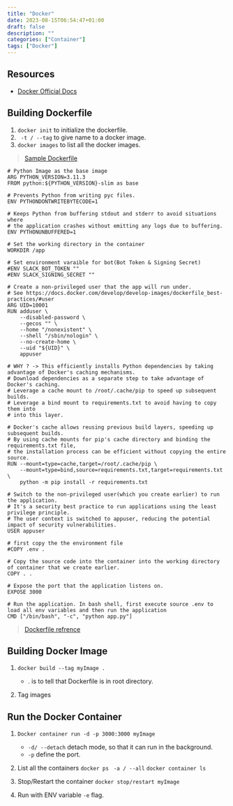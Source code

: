 ```yaml
---
title: "Docker"
date: 2023-08-15T06:54:47+01:00
draft: false
description: ""
categories: ["Container"]
tags: ["Docker"]
---
```

## Resources
 - [Docker Official Docs](https://docs.docker.com/)


## Building Dockerfile

1. ``` docker init ``` to initialize the dockerfile.
2. ``` -t / --tag``` to give name to a docker image.
3. ``` docker images ``` to list all the docker images.

> [Sample Dockerfile](https://github.com/sparrowbit/sparrow-bot/blob/main/Dockerfile)
```
# Python Image as the base image
ARG PYTHON_VERSION=3.11.3
FROM python:${PYTHON_VERSION}-slim as base

# Prevents Python from writing pyc files.
ENV PYTHONDONTWRITEBYTECODE=1

# Keeps Python from buffering stdout and stderr to avoid situations where
# the application crashes without emitting any logs due to buffering.
ENV PYTHONUNBUFFERED=1

# Set the working directory in the container
WORKDIR /app

# Set environment varaible for bot(Bot Token & Signing Secret)
#ENV SLACK_BOT_TOKEN ""
#ENV SLACK_SIGNING_SECRET "" 

# Create a non-privileged user that the app will run under.
# See https://docs.docker.com/develop/develop-images/dockerfile_best-practices/#user
ARG UID=10001
RUN adduser \
    --disabled-password \
    --gecos "" \
    --home "/nonexistent" \
    --shell "/sbin/nologin" \
    --no-create-home \
    --uid "${UID}" \
    appuser

# WHY ? -> This efficiently installs Python dependencies by taking advantage of Docker's caching mechanisms.
# Download dependencies as a separate step to take advantage of Docker's caching.
# Leverage a cache mount to /root/.cache/pip to speed up subsequent builds.
# Leverage a bind mount to requirements.txt to avoid having to copy them into
# into this layer.

# Docker's cache allows reusing previous build layers, speeding up subsequent builds.
# By using cache mounts for pip's cache directory and binding the requirements.txt file, 
# the installation process can be efficient without copying the entire source.
RUN --mount=type=cache,target=/root/.cache/pip \
    --mount=type=bind,source=requirements.txt,target=requirements.txt \
    python -m pip install -r requirements.txt

# Switch to the non-privileged user(which you create earlier) to run the application.
# It's a security best practice to run applications using the least privilege principle.
# The user context is switched to appuser, reducing the potential impact of security vulnerabilities.
USER appuser

# first copy the the environment file
#COPY .env .

# Copy the source code into the container into the working directory of container that we create earlier.
COPY . .

# Expose the port that the application listens on.
EXPOSE 3000

# Run the application. In bash shell, first execute source .env to load all env variables and then run the application
CMD ["/bin/bash", "-c", "python app.py"]
```

> [Dockerfile refrence](https://docs.docker.com/engine/reference/builder/)

## Building Docker Image
1. ``` docker build --tag myImage . ```
    - . is to tell that Dockerfile is in root directory.

2. Tag images



## Run the Docker Container
1. ``` Docker container run -d -p 3000:3000 myImage ```
    - ``` -d/ --detach ``` detach mode, so that it can run in the background.
    - ``` -p ``` define the port.

2. List all the containers
    ``` docker ps ``` ``` -a / --all```
    ``` docker container ls ```

3. Stop/Restart the container
    ``` docker stop/restart myImage ```

4. Run with ENV variable
    ``` -e ``` flag.
